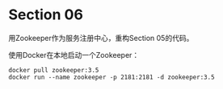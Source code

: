 # Section 06

用Zookeeper作为服务注册中心，重构Section 05的代码。

使用Docker在本地启动一个Zookeeper：

```
docker pull zookeeper:3.5
docker run --name zookeeper -p 2181:2181 -d zookeeper:3.5
```
